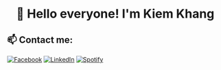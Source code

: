 <h1 align="center">🌈 Hello everyone! I'm Kiem Khang</h1>

## 📫 Contact me:
[![Facebook](https://img.shields.io/badge/Facebook-%231877F2.svg?logo=Facebook&logoColor=white)](https://www.facebook.com/k.khang299) 
[![LinkedIn](https://img.shields.io/badge/LinkedIn-%230077B5.svg?logo=linkedin&logoColor=white)](https://www.linkedin.com/in/khang-ki%C3%AAm-03035732b/)
[![Spotify](https://img.shields.io/badge/Spotify-%231DB954.svg?logo=Spotify&logoColor=white)](https://open.spotify.com/user/31yyrqah3q7gw4du3sfodz6i4xyy)


<!--
**Cutecatttt/Cutecatttt** is a ✨ _special_ ✨ repository because its `README.md` (this file) appears on your GitHub profile.

Here are some ideas to get you started:

- 🔭 I’m currently working on ...
- 🌱 I’m currently learning ...
- 👯 I’m looking to collaborate on ...
- 🤔 I’m looking for help with ...
- 💬 Ask me about ...
- 📫 How to reach me: ...
- 😄 Pronouns: ...
- ⚡ Fun fact: ...
-->
